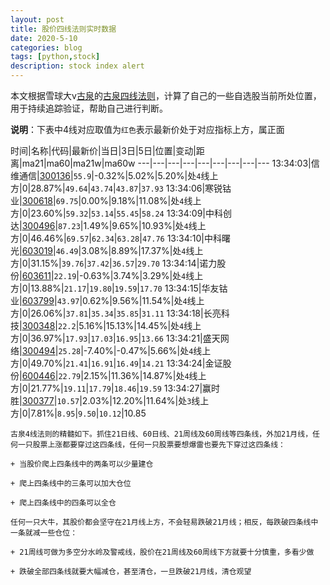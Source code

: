 ```yaml
---
layout: post
title: 股价四线法则实时数据
date: 2020-5-10
categories: blog
tags: [python,stock]
description: stock index alert
---
```



本文根据雪球大v[古泉](https://xueqiu.com/u/7148646888)的[古泉四线法则](https://xueqiu.com/7148646888/130498192)，计算了自己的一些自选股当前所处位置，用于持续追踪验证，帮助自己进行判断。

**说明**：下表中4线对应取值为`红色`表示最新价处于对应指标上方，属正面

时间|名称|代码|最新价|当日|3日|5日|位置|变动|距离|ma21|ma60|ma21w|ma60w
---|---|---|---|---|---|---|---|---
13:34:03|信维通信|[300136](https://xueqiu.com/S/SZ300136)|`55.9`|-0.32%|5.02%|5.20%|处`4`线上方|0|28.87%|`49.64`|`43.74`|`43.87`|`37.93`
13:34:06|寒锐钴业|[300618](https://xueqiu.com/S/SZ300618)|`69.75`|0.00%|9.18%|11.08%|处`4`线上方|0|23.60%|`59.32`|`53.14`|`55.45`|`58.24`
13:34:09|中科创达|[300496](https://xueqiu.com/S/SZ300496)|`87.23`|1.49%|9.65%|10.93%|处`4`线上方|0|46.46%|`69.57`|`62.34`|`63.28`|`47.76`
13:34:10|中科曙光|[603019](https://xueqiu.com/S/SH603019)|`46.49`|3.08%|8.89%|17.37%|处`4`线上方|0|31.15%|`39.76`|`37.42`|`36.57`|`29.70`
13:34:14|诺力股份|[603611](https://xueqiu.com/S/SH603611)|`22.19`|-0.63%|3.74%|3.29%|处`4`线上方|0|13.88%|`21.17`|`19.80`|`19.59`|`17.70`
13:34:15|华友钴业|[603799](https://xueqiu.com/S/SH603799)|`43.97`|0.62%|9.56%|11.54%|处`4`线上方|0|26.06%|`37.81`|`35.34`|`35.85`|`31.11`
13:34:18|长亮科技|[300348](https://xueqiu.com/S/SZ300348)|`22.2`|5.16%|15.13%|14.45%|处`4`线上方|0|36.97%|`17.93`|`17.03`|`16.95`|`13.66`
13:34:21|盛天网络|[300494](https://xueqiu.com/S/SZ300494)|`25.28`|-7.40%|-0.47%|5.66%|处`4`线上方|0|49.70%|`21.41`|`16.91`|`16.49`|`14.21`
13:34:24|金证股份|[600446](https://xueqiu.com/S/SH600446)|`22.79`|2.15%|11.36%|14.87%|处`4`线上方|0|21.77%|`19.11`|`17.79`|`18.46`|`19.59`
13:34:27|赢时胜|[300377](https://xueqiu.com/S/SZ300377)|`10.57`|2.03%|12.20%|11.64%|处`3`线上方|0|7.81%|`8.95`|`9.50`|`10.12`|10.85

```
古泉4线法则的精髓如下。抓住21日线、60日线、21周线及60周线等四条线，外加21月线，任何一只股票上涨都要穿过这四条线，任何一只股票要想爆雷也要先下穿过这四条线：

+ 当股价爬上四条线中的两条可以少量建仓

+ 爬上四条线中的三条可以加大仓位

+ 爬上四条线中的四条可以全仓

任何一只大牛，其股价都会坚守在21月线上方，不会轻易跌破21月线；相反，每跌破四条线中一条就减一些仓位：

+ 21周线可做为多空分水岭及警戒线，股价在21周线及60周线下方就要十分慎重，多看少做

+ 跌破全部四条线就要大幅减仓，甚至清仓，一旦跌破21月线，清仓观望
```